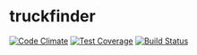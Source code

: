 # truckfinder
[![Code Climate](https://codeclimate.com/repos/55ce505de30ba026b6005f09/badges/5b6d08c1117dcafc3c81/gpa.svg)](https://codeclimate.com/repos/55ce505de30ba026b6005f09/feed)
[![Test Coverage](https://codeclimate.com/repos/55ce505de30ba026b6005f09/badges/5b6d08c1117dcafc3c81/coverage.svg)](https://codeclimate.com/repos/55ce505de30ba026b6005f09/coverage)
[![Build Status](https://semaphoreci.com/api/v1/projects/0af82b64-de2c-4f5c-a76e-ccac439b02e7/513103/badge.svg)](https://semaphoreci.com/phelipebf/truckfinder)
